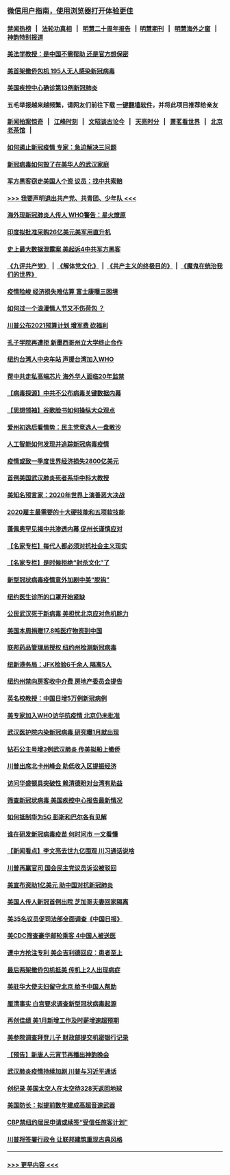 ### [微信用户指南，使用浏览器打开体验更佳](https://github.com/gfw-breaker/banned-news1/blob/master/indexes/wechat-guide.md?t=0)
#### [禁闻热榜](热点新闻.md?t=0)  &nbsp;&nbsp;|&nbsp;&nbsp; [法轮功真相](https://github.com/gfw-breaker/truth/blob/master/README.md?t=0) &nbsp;&nbsp;|&nbsp;&nbsp; [明慧二十周年报告](https://github.com/gfw-breaker/mh-reports/blob/master/README.md?t=0) &nbsp;&nbsp;|&nbsp;&nbsp;[明慧期刊](https://github.com/gfw-breaker/mh-qikan) &nbsp;&nbsp;|&nbsp;&nbsp; [明慧海外之窗](https://github.com/gfw-breaker/mh-news/blob/master/README.md?t=0) &nbsp;&nbsp;|&nbsp;&nbsp; [神韵特别报道](https://github.com/gfw-breaker/mh-news/blob/master/shenyun.md?t=0)
#### [美法学教授：是中国不需帮助 还是官方想保密](../pages/nsc412/n11859492.md?t=02111455) 
#### [美首架撤侨包机 195人无人感染新冠病毒](../pages/nsc412/n11859908.md?t=02111455) 
#### [美国疾控中心确诊第13例新冠肺炎](../pages/nsc412/n11859966.md?t=02111455) 
#### 五毛举报越来越频繁，请网友们前往下载 [一键翻墙软件](https://github.com/gfw-breaker/ssr-accounts)，并将此项目推荐给亲友
#### [新闻拍案惊奇](https://github.com/gfw-breaker/banned-news1/blob/master/pages/link4.md) &nbsp;&nbsp;|&nbsp;&nbsp; [江峰时刻](https://github.com/gfw-breaker/banned-news1/blob/master/pages/link4.md) &nbsp;&nbsp;|&nbsp;&nbsp; [文昭谈古论今](https://github.com/gfw-breaker/banned-news1/blob/master/pages/link4.md) &nbsp;&nbsp;|&nbsp;&nbsp; [天亮时分](https://github.com/gfw-breaker/banned-news1/blob/master/pages/link4.md) &nbsp;&nbsp;|&nbsp;&nbsp; [萧茗看世界](https://github.com/gfw-breaker/banned-news1/blob/master/pages/link4.md) &nbsp;&nbsp;|&nbsp;&nbsp; [北京老茶馆](https://github.com/gfw-breaker/banned-news1/blob/master/pages/link4.md) &nbsp;&nbsp;|&nbsp;&nbsp; 
#### [如何遏止新冠疫情 专家：急迫解决三问题](../pages/nsc412/n11859685.md?t=02111455) 
#### [新冠病毒如何毁了在美华人的武汉家庭](../pages/nsc412/n11859524.md?t=02111455) 
#### [军方黑客窃走美国人个资 议员：找中共索赔](../pages/nsc412/n11859371.md?t=02111455) 
#### [>>> 我要声明退出共产党、共青团、少年队 <<<](https://github.com/begood0513/goodnews/blob/master/quit/letter.md) 
#### [海外现新冠肺炎人传人 WHO警告：星火燎原](../pages/nsc412/n11859252.md?t=02111455) 
#### [印度拟批准采购26亿美元美军用直升机](../pages/nsc412/n11859143.md?t=02111455) 
#### [史上最大数据泄露案 美起诉4中共军方黑客](../pages/nsc412/n11859115.md?t=02111455) 
#### [《九评共产党》](https://github.com/begood0513/9ping.md/blob/master/README.md) &nbsp;|&nbsp; [《解体党文化》](../../../../jtdwh.md/blob/master/README.md)  &nbsp;|&nbsp; [《共产主义的终极目的》](../../../../gczydzjmd.md/blob/master/README.md) &nbsp;|&nbsp; [《魔鬼在统治我们的世界》](../../../../mgztzwmdsj.md/blob/master/README.md) 
#### [疫情险峻 经济损失难估算 富士康曝三困境](../pages/nsc412/n11859120.md?t=02111455) 
#### [如何过一个浪漫情人节又不伤荷包 ？](../pages/nsc412/n11858969.md?t=02111455) 
#### [川普公布2021预算计划 增军费 砍福利](../pages/nsc412/n11859012.md?t=02111455) 
#### [孔子学院再遭拒 新墨西哥州立大学终止合作](../pages/nsc412/n11858661.md?t=02111455) 
#### [纽约台湾人中央车站  声援台湾加入WHO](../pages/nsc412/n11857757.md?t=02111455) 
#### [帮中共走私高端芯片 海外华人面临20年监禁](../pages/nsc412/n11855016.md?t=02111455) 
#### [【病毒探源】中共不公布病毒关键数据内幕](../pages/nsc412/n11856584.md?t=02111455) 
#### [【思想领袖】谷歌脸书如何操纵大众观点](../pages/nsc412/n11680874.md?t=02111455) 
#### [爱州初选后看情势：民主党竞选人一盘散沙](../pages/nsc412/n11856557.md?t=02111455) 
#### [人工智能如何发现并追踪新冠病毒疫情](../pages/nsc412/n11856398.md?t=02111455) 
#### [疫情或致一季度世界经济损失2800亿美元](../pages/nsc412/n11855639.md?t=02111455) 
#### [首例美国武汉肺炎死者系华中科大教授](../pages/nsc412/n11855500.md?t=02111455) 
#### [美知名预言家：2020年世界上演善恶大决战](../pages/nsc412/n11855418.md?t=02111455) 
#### [2020雇主最需要的十大硬技能和五项软技能](../pages/nsc412/n11850953.md?t=02111455) 
#### [蓬佩奥罕见揭中共渗透内幕 促州长谨慎应对](../pages/nsc412/n11854685.md?t=02111455) 
#### [【名家专栏】每代人都必须对抗社会主义现实](../pages/nsc412/n11831412.md?t=02111455) 
#### [【名家专栏】是时候拒绝“封杀文化”了](../pages/nsc412/n11814093.md?t=02111455) 
#### [新型冠状病毒疫情意外加剧中美“脱钩”](../pages/nsc412/n11854475.md?t=02111455) 
#### [纽约医生诊所的口罩开始紧缺](../pages/nsc412/n11853364.md?t=02111455) 
#### [公民武汉死于新病毒 美担忧北京应对危机能力](../pages/nsc412/n11854331.md?t=02111455) 
#### [美国本周捐赠17.8吨医疗物资到中国](../pages/nsc412/n11854269.md?t=02111455) 
#### [联邦药品管理局授权  纽约州检测新冠病毒](../pages/nsc412/n11853371.md?t=02111455) 
#### [纽新港务局：JFK检验6千余人  隔离5人](../pages/nsc412/n11853366.md?t=02111455) 
#### [纽约州禁向房客收中介费  房地产委员会提告](../pages/nsc412/n11853360.md?t=02111455) 
#### [英名校教授：中国日增5万例新冠病例](../pages/nsc412/n11854174.md?t=02111455) 
#### [美专家加入WHO访华抗疫情 北京仍未批准](../pages/nsc412/n11854043.md?t=02111455) 
#### [武汉医护院内染新冠病毒 研究曝1月就出现](../pages/nsc412/n11852928.md?t=02111455) 
#### [钻石公主号增3例武汉肺炎 传美拟船上撤侨](../pages/nsc412/n11853240.md?t=02111455) 
#### [川普出席北卡州峰会 助低收入区提振经济](../pages/nsc412/n11853232.md?t=02111455) 
#### [访问华盛顿具突破性 赖清德盼对台湾有助益](../pages/nsc412/n11853129.md?t=02111455) 
#### [筛查新冠状病毒 美国疾控中心报告最新情况](../pages/nsc412/n11853070.md?t=02111455) 
#### [如何抵制华为5G 彭斯和巴尔各有见解](../pages/nsc412/n11852535.md?t=02111455) 
#### [谁在研发新冠病毒疫苗 何时问市 一文看懂](../pages/nsc412/n11852840.md?t=02111455) 
#### [【新闻看点】李文亮去世九亿围观 川习通话说啥](../pages/nsc412/n11852360.md?t=02111455) 
#### [川普再赢官司 国会民主党议员诉讼被驳回](../pages/nsc412/n11852287.md?t=02111455) 
#### [美宣布资助1亿美元 助中国对抗新冠肺炎](../pages/nsc412/n11852531.md?t=02111455) 
#### [美国人传人新冠首例出院 芝加哥夫妻回家隔离](../pages/nsc412/n11852452.md?t=02111455) 
#### [美35名议员促司法部全面调查《中国日报》](../pages/nsc412/n11852435.md?t=02111455) 
#### [美CDC筛查豪华邮轮乘客 4中国人被送医](../pages/nsc412/n11852085.md?t=02111455) 
#### [遭中方抢注专利 美企吉利德回应：患者至上](../pages/nsc412/n11852037.md?t=02111455) 
#### [最后两架撤侨包机抵美 传机上2人出现病症](../pages/nsc412/n11852173.md?t=02111455) 
#### [美驻华大使夫妇留守北京 给予中国人帮助](../pages/nsc412/n11852165.md?t=02111455) 
#### [厘清事实 白宫要求调查新型冠状病毒起源](../pages/nsc412/n11852106.md?t=02111455) 
#### [再创佳绩 美1月新增工作及时薪增速超预期](../pages/nsc412/n11852174.md?t=02111455) 
#### [美参院调查拜登儿子 财政部提交机密银行记录](../pages/nsc412/n11851808.md?t=02111455) 
#### [【预告】新唐人元宵节再播出神韵晚会](../pages/nsc412/n11843192.md?t=02111455) 
#### [武汉肺炎疫情持续加剧 川普与习近平通话](../pages/nsc412/n11851613.md?t=02111455) 
#### [创纪录 美国太空人在太空待328天返回地球](../pages/nsc412/n11851266.md?t=02111455) 
#### [美国防长：拟提前数年建成高超音速武器](../pages/nsc412/n11850959.md?t=02111455) 
#### [CBP禁纽约居民申请或续签“受信任旅客计划”](../pages/nsc412/n11850857.md?t=02111455) 
#### [川普将签署行政令 让联邦建筑重现古典风格](../pages/nsc412/n11850654.md?t=02111455) 

----
#### [ >>> 更早内容 <<< ](../indexes/nsc412-earlier.md)
